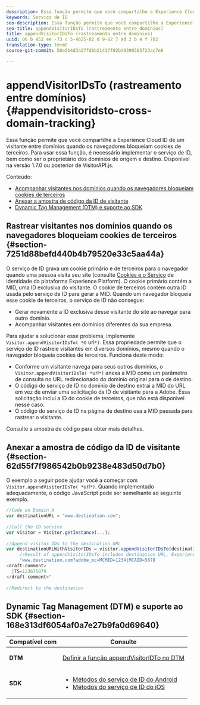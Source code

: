 ```yaml
---
description: Essa função permite que você compartilhe a Experience Cloud ID de um visitante entre domínios quando os navegadores bloqueiam cookies de terceiros. Para usar essa função, é necessário implementar o serviço de ID, bem como ser o proprietário dos domínios de origem e destino. Disponível na versão 1.7.0 ou posterior de VisitorAPI.js.
keywords: Serviço de ID
seo-description: Essa função permite que você compartilhe a Experience Cloud ID de um visitante entre domínios quando os navegadores bloqueiam cookies de terceiros. Para usar essa função, é necessário implementar o serviço de ID, bem como ser o proprietário dos domínios de origem e destino. Disponível na versão 1.7.0 ou posterior de VisitorAPI.js.
seo-title: appendVisitorIDsTo (rastreamento entre domínios)
title: appendVisitorIDsTo (rastreamento entre domínios)
uuid: 06 b 453 ee -73 c 5-4625-82 d 9-82 7 ad 2 b 4 f 702
translation-type: tm+mt
source-git-commit: 50a5b4d3a27fd8b21437f02bd9390565f23ac7e6

---
```



# appendVisitorIDsTo (rastreamento entre domínios){#appendvisitoridsto-cross-domain-tracking}

Essa função permite que você compartilhe a Experience Cloud ID de um visitante entre domínios quando os navegadores bloqueiam cookies de terceiros. Para usar essa função, é necessário implementar o serviço de ID, bem como ser o proprietário dos domínios de origem e destino. Disponível na versão 1.7.0 ou posterior de VisitorAPI.js.

Conteúdo:

<ul class="simplelist"> 
 <li> <a href="../../library/get-set/appendvisitorid.md#section-7251d88befd440b4b79520e33c5aa44a" format="dita" scope="local"> Acompanhar visitantes nos domínios quando os navegadores bloqueiam cookies de terceiros </a> </li> 
 <li> <a href="../../library/get-set/appendvisitorid.md#section-62d55f7f986542b0b9238e483d50d7b0" format="dita" scope="local"> Anexar a amostra de código da ID de visitante </a> </li> 
 <li> <a href="../../library/get-set/appendvisitorid.md#section-168e313df6054af0a7e27b9fa0d69640" format="dita" scope="local"> Dynamic Tag Management (DTM) e suporte ao SDK </a> </li> 
</ul>

## Rastrear visitantes nos domínios quando os navegadores bloqueiam cookies de terceiros {#section-7251d88befd440b4b79520e33c5aa44a}

O serviço de ID grava um cookie primário e de terceiros para o navegador quando uma pessoa visita seu site (consulte [Cookies e o Serviço](../../introduction/cookies.md) de identidade da plataforma Experience Platform). O cookie primário contém a MID, uma ID exclusiva do visitante. O cookie de terceiros contém outra ID usada pelo serviço de ID para gerar a MID. Quando um navegador bloqueia esse cookie de terceiros, o serviço de ID não consegue:

* Gerar novamente a ID exclusiva desse visitante do site ao navegar para outro domínio.
* Acompanhar visitantes em domínios diferentes da sua empresa.

Para ajudar a solucionar esse problema, implemente ` Visitor.appendVisitorIDsTo( *`o url`*)`. Essa propriedade permite que o serviço de ID rastreie visitantes em diversos domínios, mesmo quando o navegador bloqueia cookies de terceiros. Funciona deste modo:

* Conforme um visitante navega para seus outros domínios, o ` Visitor.appendVisitorIDsTo( *`url`*)` anexa a MID como um parâmetro de consulta no URL redirecionado do domínio original para o de destino.
* O código do serviço de ID no domínio de destino extrai a MID do URL em vez de enviar uma solicitação da ID de visitante para a Adobe. Essa solicitação inclui a ID do cookie de terceiros, que não está disponível nesse caso.
* O código do serviço de ID na página de destino usa a MID passada para rastrear o visitante.

Consulte a amostra de código para obter mais detalhes.

## Anexar a amostra de código da ID de visitante {#section-62d55f7f986542b0b9238e483d50d7b0}

O exemplo a seguir pode ajudar você a começar com ` Visitor.appendVisitorIDsTo( *`url`*)`. Quando implementado adequadamente, o código JavaScript pode ser semelhante ao seguinte exemplo.

```js
//Code on Domain A 
var destinationURL = "www.destination.com"; 
 
//Call the ID service 
var visitor = Visitor.getInstance(...); 
 
//Append visitor IDs to the destination URL 
var destinationURLWithVisitorIDs = visitor.appendVisitorIDsTo(destinationURL); 
     //Result of appendVisitorIDsTo includes destination URL, Experience Cloud ID (MCMID), and Analytics ID (MCAID) 
     "www.destination.com?adobe_mc=MCMID=1234|MCAID=5678 
<draft-comment>
  |TS=123675879 
</draft-comment>" 
 
//Redirect to the destination
```

## Dynamic Tag Management (DTM) e suporte ao SDK {#section-168e313df6054af0a7e27b9fa0d69640}

<table id="table_6E7152B4FD2B4C4D8C9477C68204C4FF"> 
 <thead> 
  <tr> 
   <th colname="col1" class="entry"> Compatível com </th> 
   <th colname="col2" class="entry"> Consulte </th> 
  </tr> 
 </thead>
 <tbody> 
  <tr> 
   <td colname="col1"> <p> <b>DTM</b> </p> </td> 
   <td colname="col2"> <p> <a href="https://helpx.adobe.com/dtm/kb/how-to-set-marketing-cloud-id-service-helper-function-in-adobe-d.html" format="https" scope="external"> Definir a função appendVisitorIDTo no DTM </a> </p> </td> 
  </tr> 
  <tr> 
   <td colname="col1"> <p> <b>SDK</b> </p> </td> 
   <td colname="col2"> 
    <ul id="ul_9D7933FF68EE4C71BAE999B3747F8398"> 
     <li id="li_9036C76AAECC4E639C23020C0C9F2AF8"> <a href="https://marketing.adobe.com/resources/help/en_US/mobile/android/mc_methods.html" format="https" scope="external"> Métodos do serviço de ID do Android </a> </li> 
     <li id="li_E49D357905584674BFDFE348345B3849"> <a href="https://marketing.adobe.com/resources/help/en_US/mobile/ios/mc_methods.html" format="https" scope="external"> Métodos do serviço de ID do iOS </a> </li> 
    </ul> </td> 
  </tr> 
 </tbody> 
</table>


